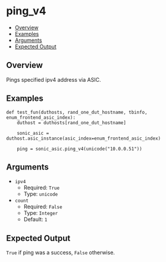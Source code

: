 # ping_v4

- [Overview](#overview)
- [Examples](#examples)
- [Arguments](#arguments)
- [Expected Output](#expected-output)

## Overview
Pings specified ipv4 address via ASIC.

## Examples
```
def test_fun(duthosts, rand_one_dut_hostname, tbinfo, enum_frontend_asic_index):
    duthost = duthosts[rand_one_dut_hostname]

    sonic_asic = duthost.asic_instance(asic_index=enum_frontend_asic_index)

    ping = sonic_asic.ping_v4(unicode("10.0.0.51"))
```

## Arguments
- `ipv4`
    - Required: `True`
    - Type: `unicode`
- `count`
    - Required: `False`
    - Type: `Integer`
    - Default: `1`

## Expected Output
`True` if ping was a success, `False` otherwise.